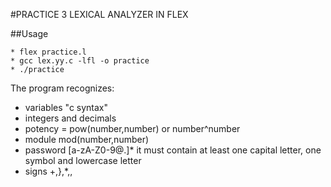 #PRACTICE 3 LEXICAL ANALYZER IN FLEX

##Usage

```
* flex practice.l
* gcc lex.yy.c -lfl -o practice
* ./practice
```

The program recognizes:
* variables "c syntax"
* integers and decimals
* potency = pow(number,number) or number^number
* module mod(number,number)
* password [a-zA-Z0-9@\.]\* it must contain at least one capital letter, one symbol and lowercase letter
* signs +,},*,\,